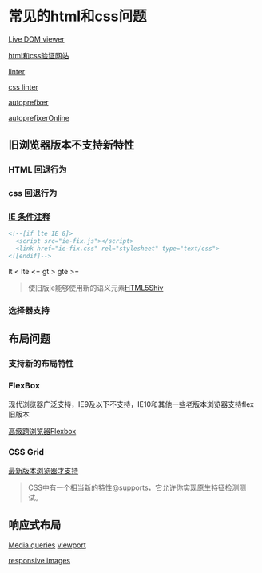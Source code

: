 # 常见的html和css问题
[Live DOM viewer](https://software.hixie.ch/utilities/js/live-dom-viewer/)

[html和css验证网站](https://validator.w3.org/)

[linter](https://www.10bestdesign.com/dirtymarkup/)

[css linter](http://csslint.net/)

[autoprefixer](https://github.com/postcss/autoprefixer)

[autoprefixerOnline](http://autoprefixer.github.io/)

## 旧浏览器版本不支持新特性
### HTML 回退行为
### css 回退行为
### [IE 条件注释](https://www.sitepoint.com/internet-explorer-conditional-comments/)
```html
<!--[if lte IE 8]>
  <script src="ie-fix.js"></script>
  <link href="ie-fix.css" rel="stylesheet" type="text/css">
<![endif]-->
```
lt <  lte <=  gt > gte >=

> 使旧版ie能够使用新的语义元素[HTML5Shiv](https://github.com/aFarkas/html5shiv)
### 选择器支持

## 布局问题
### 支持新的布局特性
### FlexBox
现代浏览器广泛支持，IE9及以下不支持，IE10和其他一些老版本浏览器支持flex旧版本

[高级跨浏览器Flexbox](https://dev.opera.com/articles/advanced-cross-browser-flexbox/)

### CSS Grid
[最新版本浏览器才支持](http://gridbyexample.com/browsers/)

> CSS中有一个相当新的特性@supports，它允许你实现原生特征检测测试。
## 响应式布局
[Media queries](https://developer.mozilla.org/en-US/docs/Web/CSS/Media_Queries)
[viewport](https://developer.mozilla.org/en-US/docs/Mozilla/Mobile/Viewport_meta_tag)

[responsive images](https://developer.mozilla.org/en-US/docs/Learn/HTML/Multimedia_and_embedding/Responsive_images#Resolution_switching_Different_sizes)